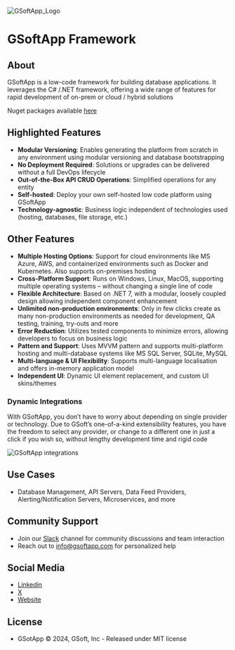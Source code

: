 ![GSoftApp_Logo](https://i0.wp.com/gsoftapp.com/wp-content/uploads/2024/01/GSoft-logo.png?resize=300%2C88&ssl=1)
 
# GSoftApp Framework

## About
GSoftApp is a low-code framework for building database applications. It leverages the C# /.NET framework, offering a wide range of features for rapid development of on-prem or cloud / hybrid solutions

Nuget packages available [here](https://www.nuget.org/packages/GsoftApp.Framework.Web.Core#readme-body-tab)

## Highlighted Features
- **Modular Versioning**: Enables generating the platform from scratch in any environment using modular versioning and database bootstrapping
- **No Deployment Required**: Solutions or upgrades can be delivered without a full DevOps lifecycle
- **Out-of-the-Box API CRUD Operations**: Simplified operations for any entity
- **Self-hosted**: Deploy your own self-hosted low code platform using GSoftApp
- **Technology-agnostic**: Business logic independent of technologies used (hosting, databases, file storage, etc.)
 
## Other Features
- **Multiple Hosting Options**: Support for cloud environments like MS Azure, AWS, and containerized environments such as Docker and Kubernetes. Also supports on-premises hosting
- **Cross-Platform Support**: Runs on Windows, Linux, MacOS, supporting multiple operating systems – without changing a single line of code
- **Flexible Architecture**: Based on .NET 7, with a modular, loosely coupled design allowing independent component enhancement
- **Unlimited non-production environments**: Only in few clicks create as many non-production environments as needed for development, QA testing, training, try-outs and more
- **Error Reduction**: Utilizes tested components to minimize errors, allowing developers to focus on business logic
- **Pattern and Support**: Uses MVVM pattern and supports multi-platform hosting and multi-database systems like MS SQL Server, SQLite, MySQL
- **Multi-language & UI Flexibility**: Supports multi-language localisation and offers in-memory application model 
- **Independent UI**: Dynamic UI element replacement, and custom UI skins/themes
 
 
### Dynamic Integrations
With GSoftApp, you don’t have to worry about depending on single provider or technology. Due to GSoft’s one-of-a-kind extensibility features, you have the freedom to select any provider, or change to a different one in just a click if you wish so, without lengthy development time and rigid code
 
![GSoftApp integrations](https://gsoftapp.com/wp-content/uploads/2024/01/GSoft-photos-1440-x-1080-px-9-1024x312.png)
 
## Use Cases
- Database Management, API Servers, Data Feed Providers, Alerting/Notification Servers, Microservices, and more
 
## Community Support
- Join our [Slack](https://join.slack.com/t/gsoftapp/shared_invite/zt-2akm145f7-rpbMNaEE8pXsUnPaAGyq_A) channel for community discussions and team interaction
- Reach out to info@gsoftapp.com for personalized help
 
## Social Media
- [Linkedin](https://www.linkedin.com/company/gsoftapp)
- [X](https://www.x.com/gsoftapp)
- [Website](https://www.gsoftapp.com/)
 
## License
- GSotApp © 2024, GSoft, Inc - Released under MIT license
 
